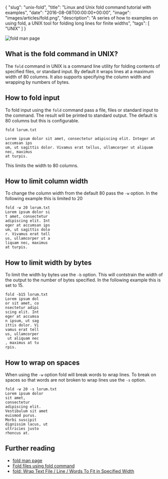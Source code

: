 {
  "slug": "unix-fold",
  "title": "Linux and Unix fold command tutorial with examples",
  "date": "2016-08-08T00:00:00+00:00",
  "image": "images/articles/fold.png",
  "description": "A series of how to examples on using fold, a UNIX tool for folding long lines for finite widths",
  "tags": [
    "UNIX"
  ]
}

![fold man page][1]

## What is the fold command in UNIX?

The `fold` command in UNIX is a command line utility for folding contents of specified files, or standard input. By default it wraps lines at a maximum width of 80 columns. It also supports specifying the column width and wrapping by numbers of bytes.

## How to fold input

To fold input using the `fold` command pass a file, files or standard input to the command. The result will be printed to standard output. The default is 80 columns but this is configurable. 

    fold lorum.txt

    Lorem ipsum dolor sit amet, consectetur adipiscing elit. Integer at accumsan ips
    um, ut sagittis dolor. Vivamus erat tellus, ullamcorper ut aliquam nec, maximus
    at turpis. 

This limits the width to 80 columns.

## How to limit column width

To change the column width from the default 80 pass the `-w` option. In the following example this is limited to 20

    fold -w 20 lorum.txt
    Lorem ipsum dolor si
    t amet, consectetur
    adipiscing elit. Int
    eger at accumsan ips
    um, ut sagittis dolo
    r. Vivamus erat tell
    us, ullamcorper ut a
    liquam nec, maximus
    at turpis.

## How to limit width by bytes

To limit the width by bytes use the `-b` option. This will contstrain the width of the output to the number of bytes specified. In the following example this is set to 15.

    fold -b15 lorum.txt
    Lorem ipsum dol
    or sit amet, co
    nsectetur adipi
    scing elit. Int
    eger at accumsa
    n ipsum, ut sag
    ittis dolor. Vi
    vamus erat tell
    us, ullamcorper
     ut aliquam nec
    , maximus at tu
    rpis.

## How to wrap on spaces

When using the `-w` option fold will break words to wrap lines. To break on spaces so that words are not broken to wrap lines use the `-s` option.


    fold -w 20 -s lorum.txt
    Lorem ipsum dolor
    sit amet,
    consectetur
    adipiscing elit.
    Vestibulum sit amet
    euismod purus.
    Morbi suscipit
    dignissim lacus, ut
    ultricies justo
    rhoncus at.

## Further reading

* [fold man page][2]
* [Fold files using fold command][3]
* [fold: Wrap Text File / Line / Words To Fit in Specified Width][4]


[1]: https://shapeshed.com/images/articles/fold.png
[2]: http://linux.die.net/man/1/fold
[3]: http://www.theunixschool.com/2011/08/fold-files-using-fold-command.html
[4]: http://www.cyberciti.biz/tips/linux-unix-word-wrap-command.html
